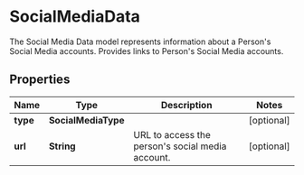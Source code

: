 

# SocialMediaData

The Social Media Data model represents information about a Person's Social Media accounts. Provides links to Person's Social Media accounts.             

## Properties

| Name | Type | Description | Notes |
|------------ | ------------- | ------------- | -------------|
|**type** | **SocialMediaType** |  |  [optional] |
|**url** | **String** | URL to access the person&#39;s social media account.              |  [optional] |



